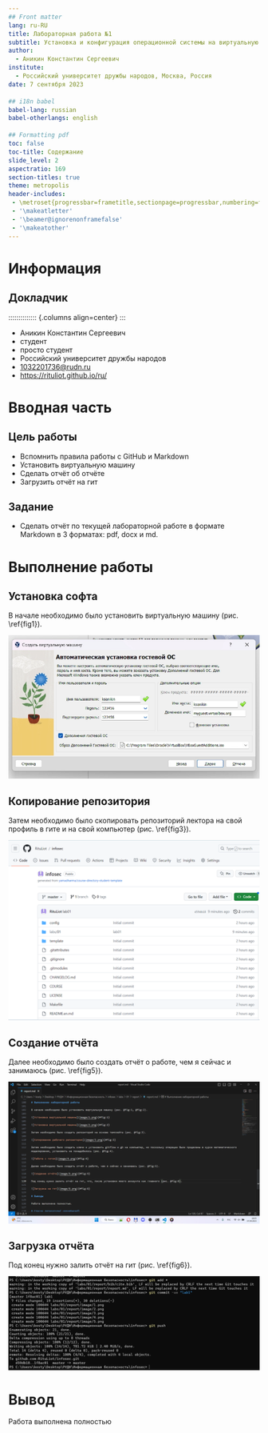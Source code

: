 ```yaml
---
## Front matter
lang: ru-RU
title: Лабораторная работа №1
subtitle: Установка и конфигурация операционной системы на виртуальную машину
author:
  - Аникин Константин Сергеевич
institute:
  - Российский университет дружбы народов, Москва, Россия
date: 7 сентября 2023

## i18n babel
babel-lang: russian
babel-otherlangs: english

## Formatting pdf
toc: false
toc-title: Содержание
slide_level: 2
aspectratio: 169
section-titles: true
theme: metropolis
header-includes:
 - \metroset{progressbar=frametitle,sectionpage=progressbar,numbering=fraction}
 - '\makeatletter'
 - '\beamer@ignorenonframefalse'
 - '\makeatother'
---
```


# Информация

## Докладчик

:::::::::::::: {.columns align=center}
::: 

  * Аникин Константин Сергеевич
  * студент
  * просто студент
  * Российский университет дружбы народов
  * [1032201736@rudn.ru](mailto:1032201736@rudn.ru)
  * <https://rituliot.github.io/ru/>

# Вводная часть

## Цель работы

- Вспомнить правила работы с GitHub и Markdown
- Установить виртуальную машину
- Сделать отчёт об отчёте
- Загрузить отчёт на гит

## Задание

- Сделать отчёт по текущей лабораторной работе в формате Markdown в 3 форматах: pdf, docx и md.

# Выполнение работы

## Установка софта

В начале необходимо было установить виртуальную машину (рис. \ref{fig1}).

![Установка виртуальной машины\label{fig1}](image/1.png)

## Копирование репозитория

Затем необходимо было скопировать репозиторий лектора на свой профиль в гите и на свой компьютер (рис. \ref{fig3}).

![Копирование рабочего репозитория\label{fig3}](image/3.png)

## Создание отчёта

Далее необходимо было создать отчёт о работе, чем я сейчас и занимаюсь (рис. \ref{fig5}).

![Создание отчёта\label{fig5}](image/5.png)

## Загрузка отчёта

Под конец нужно залить отчёт на гит (рис. \ref{fig6}).

![Загрузка на гит\label{fig6}](image/6.png)

# Вывод

Работа выполнена полностью